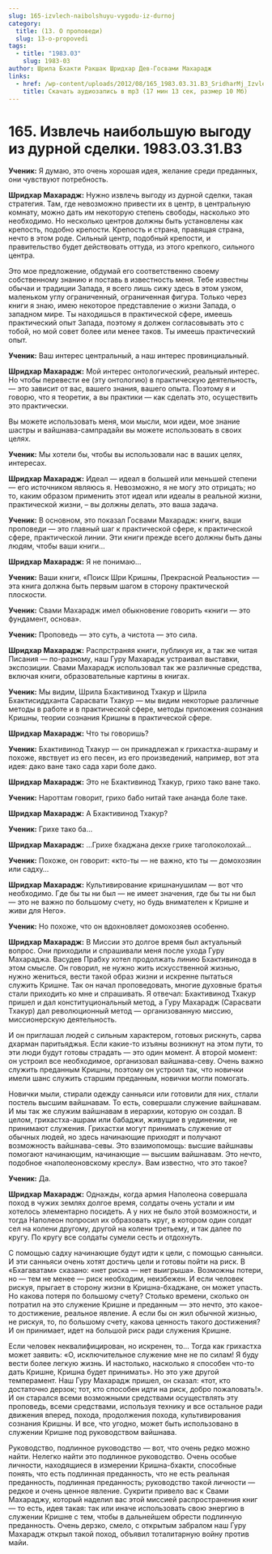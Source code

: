 ```yaml
---
slug: 165-izvlech-naibolshuyu-vygodu-iz-durnoj
category:
  title: (13. О проповеди)
  slug: 13-o-propovedi
tags:
  - title: "1983.03"
    slug: 1983-03
author: Шрила Бхакти Ракшак Шридхар Дев-Госвами Махарадж
links:
  - href: /wp-content/uploads/2012/08/165_1983.03.31.B3_SridharMj_Izvlech_naibolshuyu_vygodu_iz_durnoy_sdelki.mp3
    title: Скачать аудиозапись в mp3 (17 мин 13 сек, размер 10 Мб)
---
```


# 165. Извлечь наибольшую выгоду из дурной сделки. 1983.03.31.B3

**Ученик:** Я думаю, это очень хорошая идея, желание среди преданных, они чувствуют потребность.

**Шридхар Махарадж:** Нужно извлечь выгоду из дурной сделки, такая стратегия. Там, где невозможно привести их в центр, в центральную комнату, можно дать им некоторую степень свободы, насколько это необходимо. Но несколько центров должны быть установлены как крепость, подобно крепости. Крепость и страна, правящая страна, нечто в этом роде. Сильный центр, подобный крепости, и правительство будет действовать оттуда, из этого крепкого, сильного центра.

Это мое предложение, обдумай его соответственно своему собственному знанию и поставь в известность меня. Тебе известны обычаи и традиции Запада, я всего лишь сижу здесь в этом узком, маленьком углу ограниченный, ограниченная фигура. Только через книги я знаю, имею некоторое представление о жизни Запада, о западном мире. Ты находишься в практической сфере, имеешь практический опыт Запада, поэтому я должен согласовывать это с тобой, но мой совет более или менее таков. Ты имеешь практический опыт.

**Ученик:** Ваш интерес центральный, а наш интерес провинциальный.

**Шридхар Махарадж:** Мой интерес онтологический, реальный интерес. Но чтобы перевести ее (эту онтологию) в практическую деятельность, — это зависит от вас, вашего знания, вашего опыта. Поэтому я и говорю, что я теоретик, а вы практики — как сделать это, осуществить это практически.

Вы можете использовать меня, мои мысли, мои идеи, мое знание шастры и вайшнава-сампрадайи вы можете использовать в своих целях.

**Ученик:** Мы хотели бы, чтобы вы использовали нас в ваших целях, интересах.

**Шридхар Махарадж:** Идеал — идеал в большей или меньшей степени — его источником являюсь я. Невозможно, я не могу это отрицать; но то, каким образом применить этот идеал или идеалы в реальной жизни, практической жизни, – вы должны делать, это ваша задача.

**Ученик:** В основном, это показал Госвами Махарадж: книги, ваши проповеди — это главный шаг к практической сфере, к практической сфере, практической линии. Эти книги прежде всего должны быть даны людям, чтобы ваши книги…

**Шридхар Махарадж:** Я не понимаю…

**Ученик:** Ваши книги, «Поиск Шри Кришны, Прекрасной Реальности» — эта книга должна быть первым шагом в сторону практической плоскости.

**Ученик:** Свами Махарадж имел обыкновение говорить «книги — это фундамент, основа».

**Ученик:** Проповедь — это суть, а чистота — это сила.

**Шридхар Махарадж:** Распрстраняя книги, публикуя их, а так же читая Писания — по-разному, наш Гуру Махарадж устраивал выставки, экспозиции. Свами Махарадж использовал так же различные средства, включая книги, образовательные картины в книгах.

**Ученик:** Мы видим, Шрила Бхактивинод Тхакур и Шрила Бхактисиддханта Сарасвати Тхакур — мы видим некоторые различные методы в работе и в практической сфере, методы приложения сознания Кришны, теории сознания Кришны в практической сфере.

**Шридхар Махарадж:** Что ты говоришь?

**Ученик:** Бхактивинод Тхакур — он принадлежал к грихастха-ашраму и похоже, явствует из его песен, из его произведений, например, вот эта идея: дако ване тако сада хари боле дако.

**Шридхар Махарадж:** Это не Бхактивинод Тхакур, грихо тако ване тако.

**Ученик:** Нароттам говорит, грихо бабо нитай таке ананда боле таке.

**Шридхар Махарадж:** А Бхактивинод Тхакур?

**Ученик:** Грихе тако ба…

**Шридхар Махарадж:** …Грихе бхаджана декхе грихе таголоколохай…

**Ученик:** Похоже, он говорит: «кто-ты — не важно, кто ты — домохозяин или садху…

**Шридхар Махарадж:** Культивирование кришнанушилам — вот что необходимо. Где бы ты ни был — не имеет значения, где бы ты ни был — это не важно по большому счету, но будь внимателен к Кришне и живи для Него».

**Ученик:** Но похоже, что он вдохновляет домохозяев особенно.

**Шридхар Махарадж:** В Миссии это долгое время был актуальный вопрос. Они приходили и спрашивали меня после ухода Гуру Махараджа. Васудев Прабху хотел продолжать линию Бхактивинода в этом смысле. Он говорил, не нужно жить искусственной жизнью, нужно жениться, вести такой образ жизни и искренне пытаться служить Кришне. Так он начал проповедовать, многие духовные братья стали приходить ко мне и спрашивать. Я отвечал: Бхактивинод Тхакур пришел и дал конституциональный метод, а Гуру Махарадж (Сарасвати Тхакур) дал революционный метод — организованную миссию, миссионерскую деятельность.

И он приглашал людей с сильным характером, готовых рискнуть, сарва дхарман паритьяджья. Если какие-то изъяны возникнут на этом пути, то эти люди будут готовы страдать — это один момент. А второй момент: он устроил все необходимое, организовал вайшнава-севу. Очень важно служить преданным Кришны, поэтому он устроил так, что новички имели шанс служить старшим преданным, новички могли помогать.

Новички мыли, стирали одежду санньяси или готовили для них, стлали постель высшим вайшнавам. То есть, совершали служение вайшнавам. И мы так же служим вайшнавам в иерархии, которую он создал. В целом, грихастха-ашрам или бабаджи, живущие в уединении, не принимают служения. Грихастхи могут принимать служение от обычных людей, но здесь начинающие приходят и получают возможность вайшнава-севы. Это взаимопомощь: высшие вайшнавы помогают начинающим, начинающие — высшим вайшнавам. Это нечто, подобное «наполеоновскому креслу». Вам известно, что это такое?

**Ученик:** Да.

**Шридхар Махарадж:** Однажды, когда армия Наполеона совершала поход в чужих землях долгое время, солдаты очень устали и им хотелось элементарно посидеть. А у них не было этой возможности, и тогда Наполеон попросил их образовать круг, в котором один солдат сел на колени другому, другой на колени третьему, и так далее по кругу. По кругу все солдаты сумели сесть и отдохнуть.

С помощью садху начинающие будут идти к цели, с помощью санньяси. И эти санньяси очень хотят достичь цели и готовы пойти на риск. В «Бхагаватам» сказано: «нет риска — нет выигрыша». Возможны потери, но — тем не менее — риск необходим, неизбежен. И если человек рискуя, прыгает в сторону жизни в Кришна-бхаджане, он может упасть. Но какова потеря по большому счету? Столько времени, сколько он потратил на это служение Кришне и преданным — это нечто, это какое-то достижение, реальное явление. А если бы он жил обычной жизнью, не рискуя, то, по большому счету, какова ценность такого достижения? И он принимает, идет на большой риск ради служения Кришне.

Если человек неквалифицирован, но искренен, то… Тогда как грихастха может заявить: «О, исключительное служение мне не по силам! Я буду вести более легкую жизнь. И настолько, насколько я способен что-то дать Кришне, Кришна будет принимать». Но это уже другой темперамент. Наш Гуру Махарадж пришел, он сказал: «тот, кто достаточно дерзок; тот, кто способен идти на риск, добро пожаловать!». И он старался всеми возможными средствами осуществлять эту проповедь, всеми средствами, используя технику и все остальное ради движения вперед, похода, продолжения похода, культивирования сознания Кришны. И все, что угодно, может быть использовано в служении Кришне под руководством вайшнава.

Руководство, подлинное руководство — вот, что очень редко можно найти. Нелегко найти это подлинное руководство. Очень особые личности, находящиеся в измерении Кришна-бхакти, способные понять, что есть подлинная преданность, что не есть реальная преданность, подлинная преданность; руководство такой личности — редкое и очень ценное явление. Сукрити привело вас к Свами Махараджу, который наделил вас этой миссией распространения книг — то есть, идея такая: так или иначе использовать свою энергию в служении Кришне с тем, чтобы в дальнейшем обрести подлинную преданность. Очень дерзко, смело, с открытым забралом наш Гуру Махарадж открыл такой поход, объявил тоталитарную войну против майи.

